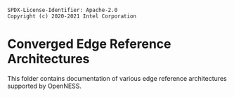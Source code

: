 ```text
SPDX-License-Identifier: Apache-2.0
Copyright (c) 2020-2021 Intel Corporation
```

# Converged Edge Reference Architectures
This folder contains documentation of various edge reference architectures supported by OpenNESS.
